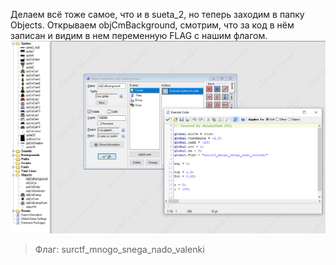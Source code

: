 Делаем всё тоже самое, что и в sueta_2, но теперь заходим в папку Objects. Открываем objCmBackground, смотрим, что за код в нём записан и видим в нем переменную FLAG с нашим флагом.  
<img src="valenki.png"/>

> Флаг: surctf_mnogo_snega_nado_valenki
